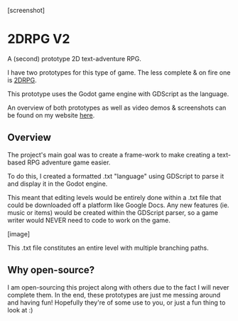 [screenshot]

# 2DRPG V2
A (second) prototype 2D text-adventure RPG.

I have two prototypes for this type of game. The less complete & on fire one is [2DRPG](https://github.com/SkyMocha/2DRPG).

This prototype uses the Godot game engine with GDScript as the language.

An overview of both prototypes as well as video demos & screenshots can be found on my website [here](https://www.skymocha.net/Projects/RPG/).

## Overview

The project's main goal was to create a frame-work to make creating a text-based RPG adventure game easier.

To do this, I created a formatted .txt "language" using GDScript to parse it and display it in the Godot engine. 

This meant that editing levels would be entirely done within a .txt file that could be downloaded off a platform like Google Docs. Any new features (ie. music or items) would be created within the GDScript parser, so a game writer would NEVER need to code to work on the game.

[image]

This .txt file constitutes an entire level with multiple branching paths.

## Why open-source?
I am open-sourcing this project along with others due to the fact I will never complete them. In the end, these prototypes are just me messing around and having fun! Hopefully they're of some use to you, or just a fun thing to look at :)
